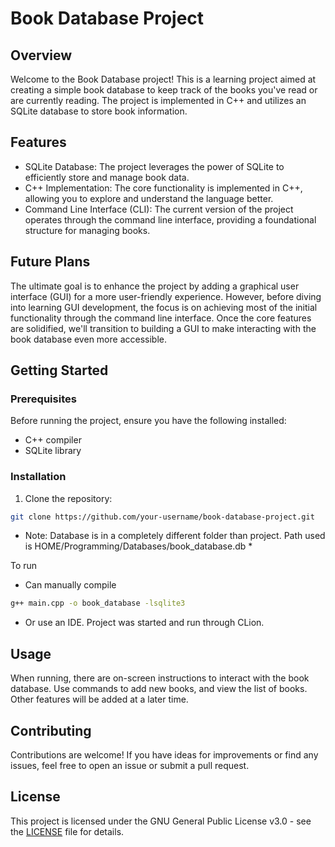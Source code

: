 # Book Database Project
## Overview
Welcome to the Book Database project! This is a learning project aimed at creating a simple book database to keep track of the books you've read or are currently reading. The project is implemented in C++ and utilizes an SQLite database to store book information.

## Features
- SQLite Database: The project leverages the power of SQLite to efficiently store and manage book data.
- C++ Implementation: The core functionality is implemented in C++, allowing you to explore and understand the language better.
- Command Line Interface (CLI): The current version of the project operates through the command line interface, providing a foundational structure for managing books.

## Future Plans
The ultimate goal is to enhance the project by adding a graphical user interface (GUI) for a more user-friendly experience. However, before diving into learning GUI development, the focus is on achieving most of the initial functionality through the command line interface. Once the core features are solidified, we'll transition to building a GUI to make interacting with the book database even more accessible.

## Getting Started
### Prerequisites
Before running the project, ensure you have the following installed:
- C++ compiler
- SQLite library

### Installation
1. Clone the repository:
``` bash
git clone https://github.com/your-username/book-database-project.git
```
* Note: Database is in a completely different folder than project. Path used is HOME/Programming/Databases/book_database.db *

To run
- Can manually compile
``` bash
g++ main.cpp -o book_database -lsqlite3
```
- Or use an IDE. Project was started and run through CLion.

## Usage
When running, there are on-screen instructions to interact with the book database. Use commands to add new books, and view the list of books. Other features will be added at a later time.

## Contributing
Contributions are welcome! If you have ideas for improvements or find any issues, feel free to open an issue or submit a pull request.

## License
This project is licensed under the GNU General Public License v3.0 - see the [LICENSE](LICENSE) file for details.
